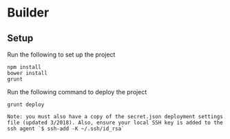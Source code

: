 # Builder

## Setup

Run the following to set up the project

    npm install
    bower install
    grunt


Run the following command to deploy the project

    grunt deploy

    Note: you must also have a copy of the secret.json deployment settings file (updated 3/2018). Also, ensure your local SSH key is added to the ssh agent `$ ssh-add -K ~/.ssh/id_rsa`




